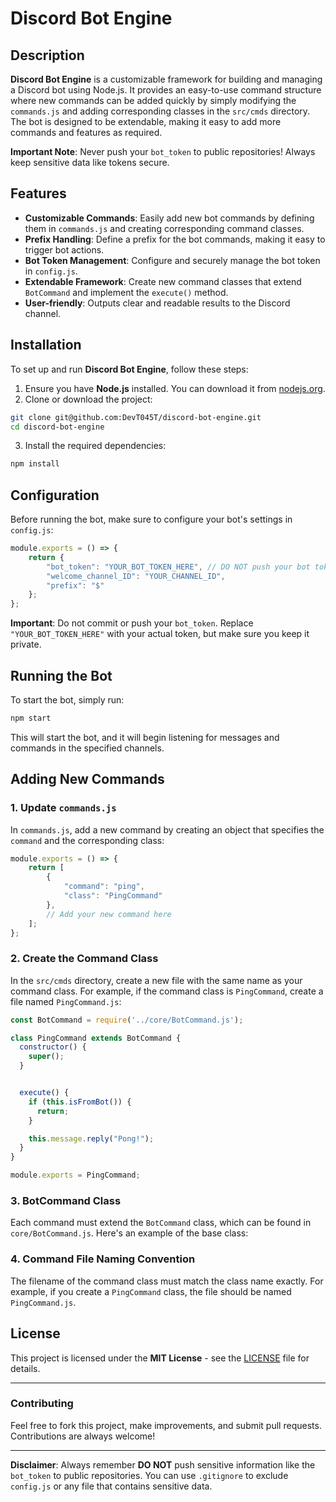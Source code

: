 # Discord Bot Engine

## Description

**Discord Bot Engine** is a customizable framework for building and managing a Discord bot using Node.js. It provides an easy-to-use command structure where new commands can be added quickly by simply modifying the `commands.js` and adding corresponding classes in the `src/cmds` directory. The bot is designed to be extendable, making it easy to add more commands and features as required.

**Important Note**: Never push your `bot_token` to public repositories! Always keep sensitive data like tokens secure.

## Features

- **Customizable Commands**: Easily add new bot commands by defining them in `commands.js` and creating corresponding command classes.
- **Prefix Handling**: Define a prefix for the bot commands, making it easy to trigger bot actions.
- **Bot Token Management**: Configure and securely manage the bot token in `config.js`.
- **Extendable Framework**: Create new command classes that extend `BotCommand` and implement the `execute()` method.
- **User-friendly**: Outputs clear and readable results to the Discord channel.

## Installation

To set up and run **Discord Bot Engine**, follow these steps:

1. Ensure you have **Node.js** installed. You can download it from [nodejs.org](https://nodejs.org/).
2. Clone or download the project:

```bash
git clone git@github.com:DevT045T/discord-bot-engine.git
cd discord-bot-engine
```

3. Install the required dependencies:

```bash
npm install
```

## Configuration

Before running the bot, make sure to configure your bot's settings in `config.js`:

```js
module.exports = () => {
    return {
        "bot_token": "YOUR_BOT_TOKEN_HERE", // DO NOT push your bot token to GitHub 😉
        "welcome_channel_ID": "YOUR_CHANNEL_ID",
        "prefix": "$"
    };
};
```

**Important**: Do not commit or push your `bot_token`. Replace `"YOUR_BOT_TOKEN_HERE"` with your actual token, but make sure you keep it private.

## Running the Bot

To start the bot, simply run:

```bash
npm start
```

This will start the bot, and it will begin listening for messages and commands in the specified channels.

## Adding New Commands

### 1. Update `commands.js`

In `commands.js`, add a new command by creating an object that specifies the `command` and the corresponding class:

```js
module.exports = () => {
    return [
        {
            "command": "ping",
            "class": "PingCommand"
        },
        // Add your new command here
    ];
};
```

### 2. Create the Command Class

In the `src/cmds` directory, create a new file with the same name as your command class. For example, if the command class is `PingCommand`, create a file named `PingCommand.js`:

```js
const BotCommand = require('../core/BotCommand.js');

class PingCommand extends BotCommand {
  constructor() {
    super();
  }


  execute() {
    if (this.isFromBot()) {
      return;
    }

    this.message.reply("Pong!");
  }
}

module.exports = PingCommand;
```

### 3. BotCommand Class

Each command must extend the `BotCommand` class, which can be found in `core/BotCommand.js`. Here's an example of the base class:

### 4. Command File Naming Convention

The filename of the command class must match the class name exactly. For example, if you create a `PingCommand` class, the file should be named `PingCommand.js`.

## License

This project is licensed under the **MIT License** - see the [LICENSE](LICENSE) file for details.

---

### Contributing

Feel free to fork this project, make improvements, and submit pull requests. Contributions are always welcome!

---

**Disclaimer**: Always remember **DO NOT** push sensitive information like the `bot_token` to public repositories. You can use `.gitignore` to exclude `config.js` or any file that contains sensitive data.